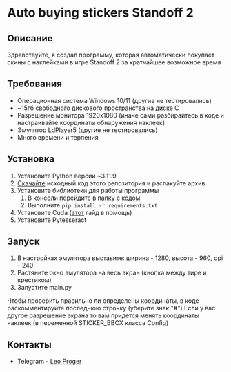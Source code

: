 # Auto buying stickers Standoff 2
## Описание
Здравствуйте, я создал программу, которая автоматически покупает скины с наклейками в игре Standoff 2 за кратчайшее
возможное время

## Требования
- Операционная система Windows 10/11 (другие не тестировались)
- ~15гб свободного дискового пространства на диске C
- Разрешение монитора 1920x1080 (иначе сами разбирайтесь в коде и настраивайте координаты обнаружения наклеек)
- Эмулятор LdPlayer5 (другие не тестировались)
- Много времени и терпения

## Установка
1. Установите Python версии ~3.11.9
2. [Скачайте](https://github.com/Leo-Proger/Auto-buying-stickers-Standoff-2/archive/refs/heads/master.zip) исходный код этого репозитория и распакуйте архив
3. Установите библиотеки для работы программы
    1. В консоли перейдите в папку с кодом
    2. Выполните `pip install -r requirements.txt`
4. Установите Cuda ([этот](https://github.com/chrismeunier/OpenCV-CUDA-installation) гайд в помощь)
5. Установите Pytesseract

## Запуск
1. В настройках эмулятора выставите: ширина - 1280, высота - 960, dpi - 240
2. Растяните окно эмулятора на весь экран (кнопка между тире и крестиком)
3. Запустите main.py

Чтобы проверить правильно ли определены координаты, в коде раскомментируйте последнюю строчку (уберите знак "#")
Если у вас другое разрешение экрана то вам придется менять координаты наклеек (в переменной STICKER_BBOX класса Config)

## Контакты
- Telegram - [Leo Proger](https://t.me/Leo_Proger)
